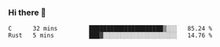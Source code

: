 ### Hi there 👋

<!--
**WShiBin/WShiBin** is a ✨ _special_ ✨ repository because its `README.md` (this file) appears on your GitHub profile.

Here are some ideas to get you started:

- 🔭 I’m currently working on ...
- 🌱 I’m currently learning ...
- 👯 I’m looking to collaborate on ...
- 🤔 I’m looking for help with ...
- 💬 Ask me about ...
- 📫 How to reach me: ...
- 😄 Pronouns: ...
- ⚡ Fun fact: ...
-->

<!--START_SECTION:waka-->
```text
C      32 mins         █████████████████████▒░░░   85.24 % 
Rust   5 mins          ███▓░░░░░░░░░░░░░░░░░░░░░   14.76 % 
```
<!--END_SECTION:waka-->
